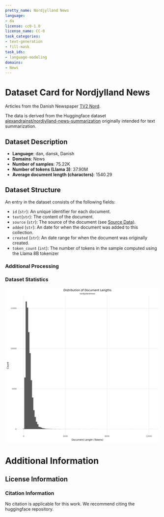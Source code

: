 ```yaml
---
pretty_name: Nordjylland News
language:
- da
license: cc0-1.0
license_name: CC-0
task_categories:
- text-generation
- fill-mask
task_ids:
- language-modeling
domains:
- News
---
```


# Dataset Card for Nordjylland News

<!-- START-SHORT DESCRIPTION -->
Articles from the Danish Newspaper [TV2 Nord](https://www.tv2nord.dk).
<!-- END-SHORT DESCRIPTION -->

The data is derived from the Huggingface dataset [alexandrainst/nordjylland-news-summarization](https://huggingface.co/datasets/alexandrainst/nordjylland-news-summarization) originally intended for text summarization.




## Dataset Description

<!-- START-DESC-STATS -->
- **Language**: dan, dansk, Danish
- **Domains**: News
- **Number of samples**: 75.22K
- **Number of tokens (Llama 3)**: 37.90M
- **Average document length (characters)**: 1540.29
<!-- END-DESC-STATS -->


## Dataset Structure
An entry in the dataset consists of the following fields:

- `id` (`str`): An unique identifier for each document.
- `text`(`str`): The content of the document.
- `source` (`str`): The source of the document (see [Source Data](#source-data)).
- `added` (`str`): An date for when the document was added to this collection.
- `created` (`str`): An date range for when the document was originally created.
- `token_count` (`int`): The number of tokens in the sample computed using the Llama 8B tokenizer


### Additional Processing


### Dataset Statistics

<!-- START-DATASET PLOTS -->
<p align="center">
<img src="./images/dist_document_length.png" width="600" style="margin-right: 10px;" />
</p>
<!-- END-DATASET PLOTS -->


# Additional Information

## License Information


### Citation Information

No citation is applicable for this work. We recommend citing the huggingface repository.
